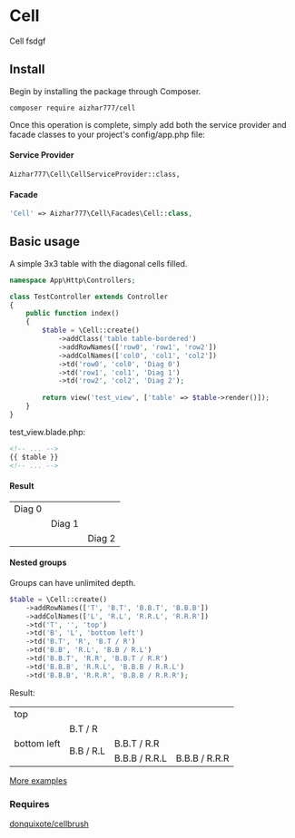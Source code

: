 # Cell
Cell fsdgf

## Install
Begin by installing the package through Composer.
```
composer require aizhar777/cell
```
Once this operation is complete, simply add both the service provider and facade classes to your project's config/app.php file:

#### Service Provider
```
Aizhar777\Cell\CellServiceProvider::class,
```

#### Facade
```php
'Cell' => Aizhar777\Cell\Facades\Cell::class,
```

## Basic usage

A simple 3x3 table with the diagonal cells filled. 

```php
namespace App\Http\Controllers;

class TestController extends Controller
{
    public function index()
    {
        $table = \Cell::create()
            ->addClass('table table-bordered')
            ->addRowNames(['row0', 'row1', 'row2'])
            ->addColNames(['col0', 'col1', 'col2'])
            ->td('row0', 'col0', 'Diag 0')
            ->td('row1', 'col1', 'Diag 1')
            ->td('row2', 'col2', 'Diag 2');
        
        return view('test_view', ['table' => $table->render()]);
    }
}

```
test_view.blade.php:
```html
<!-- ... -->
{{ $table }}
<!-- ... -->
```

#### Result
<table>
  <tbody>
    <tr><td>Diag 0</td><td></td><td></td></tr>
    <tr><td></td><td>Diag 1</td><td></td></tr>
    <tr><td></td><td></td><td>Diag 2</td></tr>
  </tbody>
</table>

#### Nested groups

Groups can have unlimited depth.

```php
$table = \Cell::create()
    ->addRowNames(['T', 'B.T', 'B.B.T', 'B.B.B'])
    ->addColNames(['L', 'R.L', 'R.R.L', 'R.R.R'])
    ->td('T', '', 'top')
    ->td('B', 'L', 'bottom left')
    ->td('B.T', 'R', 'B.T / R')
    ->td('B.B', 'R.L', 'B.B / R.L')
    ->td('B.B.T', 'R.R', 'B.B.T / R.R')
    ->td('B.B.B', 'R.R.L', 'B.B.B / R.R.L')
    ->td('B.B.B', 'R.R.R', 'B.B.B / R.R.R');
```
Result:
<table>
  <tbody>
    <tr><td colspan="4">top</td></tr>
    <tr><td rowspan="3">bottom left</td><td colspan="3">B.T / R</td></tr>
    <tr><td rowspan="2">B.B / R.L</td><td colspan="2">B.B.T / R.R</td></tr>
    <tr><td>B.B.B / R.R.L</td><td>B.B.B / R.R.R</td></tr>
  </tbody>
</table>

[More examples](https://github.com/donquixote/cellbrush/blob/1.0/README.md)


### Requires
[donquixote/cellbrush](https://github.com/donquixote/cellbrush)